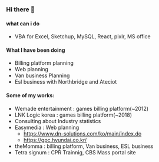 
### Hi there 👋


#### what can i do
- VBA for Excel, Sketchup, MySQL, React, pixlr, MS office


#### What I have been doing
- Billing platform planning
- Web planning
- Van business Planning
- Esl business with Northbridge and Ateciot


#### Some of my works:
* Wemade entertainment : games billing platform(~2012)
* LNK Logic korea : games billing platform(~2018)
* Consulting about Industry statistics
* Easymedia : Web planning
  - https://www.dn-solutions.com/ko/main/index.do
  - https://gpc.hyundai.co.kr/
* theMomma : billing platform, Van business, ESL business
* Tetra signum : CPR Trainnig, CBS Mass portal site


